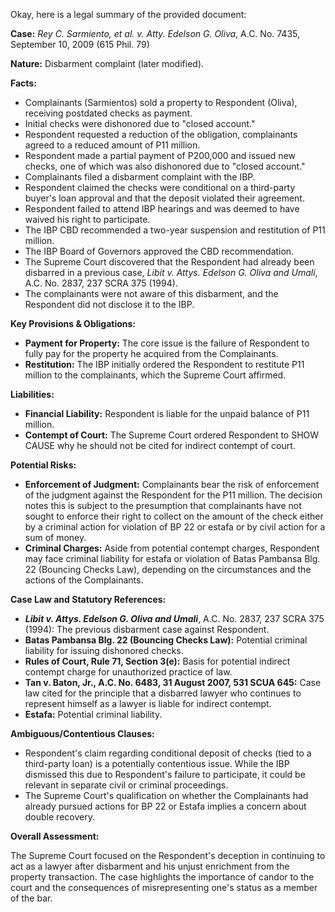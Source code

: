 Okay, here is a legal summary of the provided document:

**Case:** *Rey C. Sarmiento, et al. v. Atty. Edelson G. Oliva*, A.C. No. 7435, September 10, 2009 (615 Phil. 79)

**Nature:** Disbarment complaint (later modified).

**Facts:**

*   Complainants (Sarmientos) sold a property to Respondent (Oliva), receiving postdated checks as payment.
*   Initial checks were dishonored due to "closed account."
*   Respondent requested a reduction of the obligation, complainants agreed to a reduced amount of P11 million.
*   Respondent made a partial payment of P200,000 and issued new checks, one of which was also dishonored due to "closed account."
*   Complainants filed a disbarment complaint with the IBP.
*   Respondent claimed the checks were conditional on a third-party buyer's loan approval and that the deposit violated their agreement.
*   Respondent failed to attend IBP hearings and was deemed to have waived his right to participate.
*   The IBP CBD recommended a two-year suspension and restitution of P11 million.
*   The IBP Board of Governors approved the CBD recommendation.
*   The Supreme Court discovered that the Respondent had already been disbarred in a previous case, *Libit v. Attys. Edelson G. Oliva and Umali*, A.C. No. 2837, 237 SCRA 375 (1994).
*   The complainants were not aware of this disbarment, and the Respondent did not disclose it to the IBP.

**Key Provisions & Obligations:**

*   **Payment for Property:** The core issue is the failure of Respondent to fully pay for the property he acquired from the Complainants.
*   **Restitution:** The IBP initially ordered the Respondent to restitute P11 million to the complainants, which the Supreme Court affirmed.

**Liabilities:**

*   **Financial Liability:** Respondent is liable for the unpaid balance of P11 million.
*   **Contempt of Court:** The Supreme Court ordered Respondent to SHOW CAUSE why he should not be cited for indirect contempt of court.

**Potential Risks:**

*   **Enforcement of Judgment:**  Complainants bear the risk of enforcement of the judgment against the Respondent for the P11 million. The decision notes this is subject to the presumption that complainants have not sought to enforce their right to collect on the amount of the check either by a criminal action for violation of BP 22 or estafa or by civil action for a sum of money.
*   **Criminal Charges:** Aside from potential contempt charges, Respondent may face criminal liability for estafa or violation of Batas Pambansa Blg. 22 (Bouncing Checks Law), depending on the circumstances and the actions of the Complainants.

**Case Law and Statutory References:**

*   ***Libit v. Attys. Edelson G. Oliva and Umali***, A.C. No. 2837, 237 SCRA 375 (1994): The previous disbarment case against Respondent.
*   **Batas Pambansa Blg. 22 (Bouncing Checks Law):** Potential criminal liability for issuing dishonored checks.
*   **Rules of Court, Rule 71, Section 3(e):** Basis for potential indirect contempt charge for unauthorized practice of law.
*   **Tan v. Baton, Jr., A.C. No. 6483, 31 August 2007, 531 SCUA 645:** Case law cited for the principle that a disbarred lawyer who continues to represent himself as a lawyer is liable for indirect contempt.
*   **Estafa:** Potential criminal liability.

**Ambiguous/Contentious Clauses:**

*   Respondent's claim regarding conditional deposit of checks (tied to a third-party loan) is a potentially contentious issue. While the IBP dismissed this due to Respondent's failure to participate, it could be relevant in separate civil or criminal proceedings.
*   The Supreme Court's qualification on whether the Complainants had already pursued actions for BP 22 or Estafa implies a concern about double recovery.

**Overall Assessment:**

The Supreme Court focused on the Respondent's deception in continuing to act as a lawyer after disbarment and his unjust enrichment from the property transaction. The case highlights the importance of candor to the court and the consequences of misrepresenting one's status as a member of the bar.
